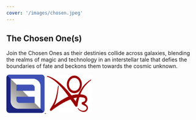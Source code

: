```yaml
---
cover: '/images/chosen.jpeg'
---
```


## The Chosen One(s)


Join the Chosen Ones as their destinies collide across galaxies, blending the realms of magic and technology in an interstellar tale that defies the boundaries of fate and beckons them towards the cosmic unknown.

<a href="https://www.fanfiction.net/s/14292729/1/The-Chosen-One-s" target="_blank">
  <img src="/images/ffnet.webp" width="100" height="100" />
</a>
<a href="https://archiveofourown.org/works/51156109/chapters/129254836" target="_blank">
  <img src="/images/ao3.png" width="120" height="100" />
</a>